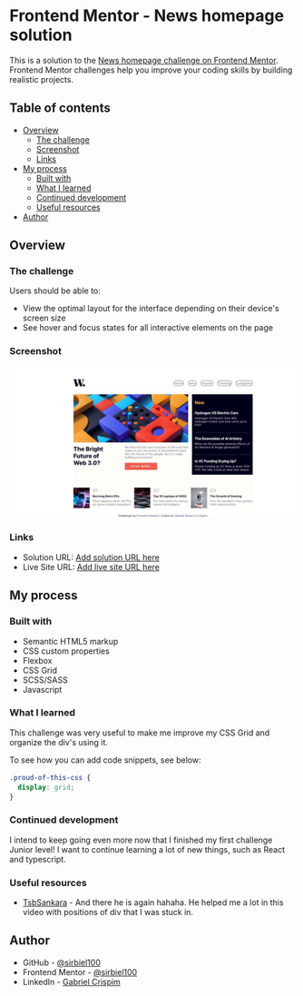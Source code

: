 # Frontend Mentor - News homepage solution

This is a solution to the [News homepage challenge on Frontend Mentor](https://www.frontendmentor.io/challenges/news-homepage-H6SWTa1MFl). Frontend Mentor challenges help you improve your coding skills by building realistic projects. 

## Table of contents

- [Overview](#overview)
  - [The challenge](#the-challenge)
  - [Screenshot](#screenshot)
  - [Links](#links)
- [My process](#my-process)
  - [Built with](#built-with)
  - [What I learned](#what-i-learned)
  - [Continued development](#continued-development)
  - [Useful resources](#useful-resources)
- [Author](#author)


## Overview

### The challenge

Users should be able to:

- View the optimal layout for the interface depending on their device's screen size
- See hover and focus states for all interactive elements on the page

### Screenshot

![Image](images/Challenge--7.jpeg)

### Links

- Solution URL: [Add solution URL here](https://your-solution-url.com)
- Live Site URL: [Add live site URL here](https://your-live-site-url.com)

## My process

### Built with

- Semantic HTML5 markup
- CSS custom properties
- Flexbox
- CSS Grid
- SCSS/SASS
- Javascript


### What I learned

This challenge was very useful to make me improve my CSS Grid and organize the div's using it. 

To see how you can add code snippets, see below:

```css
.proud-of-this-css {
  display: grid; 
}
```


### Continued development

I intend to keep going even more now that I finished my first challenge Junior level! I want to continue learning a lot of new things, such as React and typescript.


### Useful resources

- [TsbSankara](https://www.youtube.com/watch?v=gp9Ht5EKvSs&t=3336s) - And there he is again hahaha. He helped me a lot in this video with positions of div that I was stuck in.


## Author

- GitHub - [@sirbiel100](https://github.com/sirbiel100)
- Frontend Mentor - [@sirbiel100](https://www.frontendmentor.io)
- LinkedIn - [Gabriel Crispim](https://www.linkedin.com/in/gabriel-crispim-5b6945221/)

